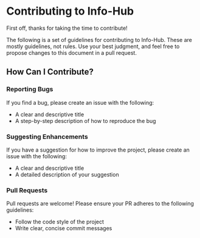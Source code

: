 # Contributing to Info-Hub

First off, thanks for taking the time to contribute!

The following is a set of guidelines for contributing to Info-Hub. These are mostly guidelines, not rules. Use your best judgment, and feel free to propose changes to this document in a pull request.

## How Can I Contribute?

### Reporting Bugs
If you find a bug, please create an issue with the following:
- A clear and descriptive title
- A step-by-step description of how to reproduce the bug

### Suggesting Enhancements
If you have a suggestion for how to improve the project, please create an issue with the following:
- A clear and descriptive title
- A detailed description of your suggestion

### Pull Requests
Pull requests are welcome! Please ensure your PR adheres to the following guidelines:
- Follow the code style of the project
- Write clear, concise commit messages
